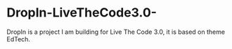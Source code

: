 # DropIn-LiveTheCode3.0-
DropIn is a project I am building for Live The Code 3.0, it is based on theme EdTech.
